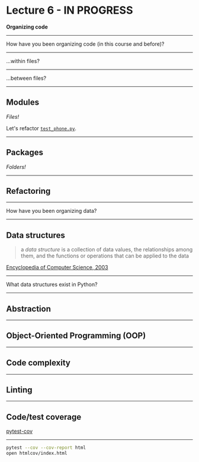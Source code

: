 # Lecture 6 - IN PROGRESS

**Organizing code**

---

How have you been organizing code (in this course and before)?

---

…within files?

---

…between files?

---

## Modules

_Files!_

Let's refactor [`test_phone.py`](../examples/phone/test_phone.py).

---

## Packages

_Folders!_

---

## Refactoring

---

How have you been organizing data?

---

## Data structures

> a _data structure_ is a collection of data values, the relationships among them, and the functions or operations that can be applied to the data

[Encyclopedia of Computer Science, 2003](https://dl.acm.org/doi/epdf/10.5555/1074100.1074312)

---

What data structures exist in Python?

---

## Abstraction

---

## Object-Oriented Programming (OOP)

---

## Code complexity

---

## Linting

---

## Code/test coverage

[pytest-cov](https://pytest-cov.readthedocs.io/en/latest/readme.html)

---

```sh
pytest --cov --cov-report html
open htmlcov/index.html
```

